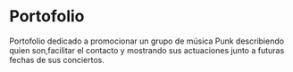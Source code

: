 # Portofolio

Portofolio dedicado a promocionar un grupo de música Punk describiendo quien son,facilitar el contacto y mostrando sus actuaciones junto a futuras fechas de sus conciertos.

